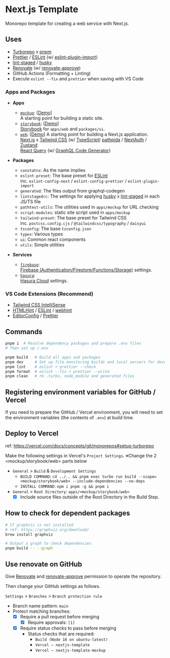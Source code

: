 # Next.js Template

Monorepo template for creating a web service with Next.js.

## Uses

- [Turborepo](https://turborepo.org/) x [pnpm](https://pnpm.io/)
- [Prettier](https://prettier.io/) / [ESLint](https://eslint.org/) (w/ [eslint-plugin-import](https://github.com/import-js/eslint-plugin-import))
- [lint-staged](https://github.com/okonet/lint-staged) / [husky](https://github.com/typicode/husky)
- [Renovate](https://www.whitesourcesoftware.com/free-developer-tools/renovate/) (w/ [renovate-approve](https://github.com/apps/renovate-approve))
- GitHub Actions (Formatting + Linting)
- Execute `eslint --fix` and `prettier` when saving with VS Code

### Apps and Packages

- **Apps**

  - [`mockup`](./apps/mockup/README.md): [[Demo](https://nextjs-template-mockup.usagizmo.com/)]  
    A starting point for building a static site.
  - [`storybook`](./apps/storybook/README.md): [[Demo](https://nextjs-template-storybook.usagizmo.com/)]  
    [Storybook](https://storybook.js.org/) for `apps/web` and `packages/ui`.
  - [`web`](./apps/web/README.md): [[Demo](https://nextjs-template.usagizmo.com/)]
    A starting point for building a Next.js application.  
    [Next.js](https://nextjs.org/) x [Tailwind CSS](https://tailwindcss.com/) (w/ [TypeScript](https://www.typescriptlang.org/))
    [pathpida](https://github.com/aspida/pathpida) / [NextAuth](https://next-auth.js.org/) / [Zustand](https://github.com/pmndrs/zustand)  
    [React Query](https://react-query.tanstack.com/) (w/ [GraphQL Code Generator](https://www.graphql-code-generator.com/))

- **Packages**
  - `constatns`: As the name implies
  - `eslint-preset`: The base preset for [ESLint](https://eslint.org/)  
    inc. `eslint-config-next` / `eslint-config-prettier` / `eslint-plugin-import`
  - `generated`: The files output from graphql-codegen
  - `lintstagedrc`: The settings for applying [husky](https://github.com/typicode/husky) x [lint-staged](https://github.com/okonet/lint-staged) in each JS/TS file
  - `pathtest-utils`: The utilities used in `apps/mockup` for URL checking
  - `script-modules`: static site script used in `apps/mockup`
  - `tailwind-preset`: The base preset for Tailwind CSS  
    inc. `postcss.config.cjs` / `@tailwindcss/typography` / `daisyui`
  - `tsconfig`: The base `tsconfig.json`
  - `types`: Various types
  - `ui`: Common react components
  - `utils`: Simple utilities
- **Services**
  - [`firebase`](./services/firebase/README.md):  
    [Firebase (Authentication/Firestore/Functions/Storage)](https://firebase.google.com/) settings.
  - [`hasura`](./services/hasura/README.md):  
    [Hasura Cloud](https://hasura.io/) settings.

### VS Code Extensions (Recommend)

- [Tailwind CSS IntelliSense](https://marketplace.visualstudio.com/items?itemName=bradlc.vscode-tailwindcss)
- [HTMLHint](https://marketplace.visualstudio.com/items?itemName=mkaufman.HTMLHint) / [ESLint](https://marketplace.visualstudio.com/items?itemName=dbaeumer.vscode-eslint) / [webhint](https://marketplace.visualstudio.com/items?itemName=webhint.vscode-webhint)
- [EditorConfig](https://marketplace.visualstudio.com/items?itemName=EditorConfig.EditorConfig) / [Prettier](https://marketplace.visualstudio.com/items?itemName=esbenp.prettier-vscode)

## Commands

```bash
pnpm i  # Resolve dependency packages and prepare .env files
# Then set up /.env

pnpm build   # Build all apps and packages
pnpm dev     # Set up file monitoring builds and local servers for development
pnpm lint    # eslint + prettier --check
pnpm format  # eslint --fix + prettier --write
pnpm clean   # rm .turbo, node_module and generated files
```

## Registering environment variables for GitHub / Vercel

If you need to prepare the GitHub / Vercel environment, you will need to set the environment variables (the contents of `.env`) at build time.

## Deploy to Vercel

ref: https://vercel.com/docs/concepts/git/monorepos#setup-turborepo

Make the following settings in Vercel's `Project Settings`.
※Change the 2 <mockup/storybook/web> parts below

- `General` > `Build` & `Development Settings`
  - `BUILD COMMAND`: `cd ../.. && pnpm exec turbo run build --scope=<mockup/storybook/web> --include-dependencies --no-deps`
  - `INSTALL COMMAND`: `npm i pnpm -g && pnpm i`
- `General` > `Root Directory`: `apps/<mockup/storybook/web>`
  - [x] Include source files outside of the Root Directory in the Build Step.

## How to check for dependent packages

```bash
# If graphviz is not installed
# ref: https://graphviz.org/download/
brew install graphviz

# Output a graph to check dependencies
pnpm build -- --graph
```

## Use renovate on GitHub

Give [Renovate](https://www.whitesourcesoftware.com/free-developer-tools/renovate/) and [renovate-approve](https://github.com/apps/renovate-approve) permission to operate the repository.

Then change your GitHub settings as follows.

`Settings` > `Branches` > `Branch protection rule`

- Branch name pattern: `main`
- Protect matching branches:
  - [x] Require a pull request before merging
    - [x] Require approvals: `[1]`
  - [x] Require status checks to pass before merging
    - Status checks that are required:
      - `Build (Node 16 on ubuntu-latest)`
      - `Vercel – nextjs-template`
      - `Vercel – nextjs-template-mockup`
